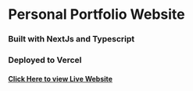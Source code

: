 <h1>Personal Portfolio Website</h1>

<h3>Built with NextJs and Typescript</h3>
<h3>Deployed to Vercel</h3>

<h4><a href="https://portfolio-nextjs-05-2024.vercel.app/" target="_blank">Click Here to view Live Website</a></h4>
